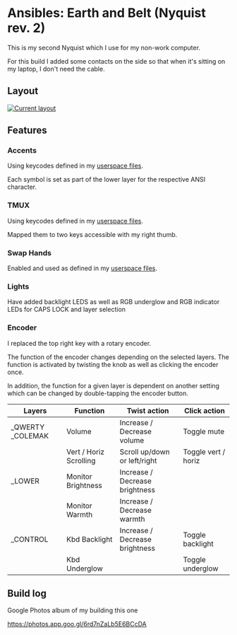 # Ansibles: Earth and Belt (Nyquist rev. 2)

This is my second Nyquist which I use for my non-work computer.

For this build I added some contacts on the side so that when it's sitting
on my laptop, I don't need the cable.

## Layout
[![Current layout](https://i.imgur.com/ePmuOxV.png)](http://www.keyboard-layout-editor.com/#/gists/41f7d4c9d263b12958c5b8144c0984f8)

## Features
### Accents
Using keycodes defined in my [userspace files](../../../../users/hokiegeek/readme.md#accents).

Each symbol is set as part of the lower layer for the respective ANSI character.

### TMUX
Using keycodes defined in my [userspace files](../../../../users/hokiegeek/readme.md#tmux).

Mapped them to two keys accessible with my right thumb.

### Swap Hands
Enabled and used as defined in my [userspace files](../../../../users/hokiegeek/readme.md#swap-hands).

### Lights
Have added backlight LEDS as well as RGB underglow and RGB indicator LEDs for CAPS LOCK and layer selection

### Encoder
I replaced the top right key with a rotary encoder.

The function of the encoder changes depending on the selected layers. The function is
activated by twisting the knob as well as clicking the encoder once.

In addition, the function for a given layer is dependent on another
setting which can be changed by double-tapping the encoder button.

| Layers | Function | Twist action | Click action |
| ------ | ------ | ------------ | ------------ |
| \_QWERTY  \_COLEMAK | Volume | Increase / Decrease volume | Toggle mute |
| | Vert / Horiz Scrolling | Scroll up/down or left/right | Toggle vert / horiz |
| \_LOWER | Monitor Brightness | Increase / Decrease brightness | |
| | Monitor Warmth | Increase / Decrease warmth | |
| \_CONTROL | Kbd Backlight | Increase / Decrease brightness | Toggle backlight |
| | Kbd Underglow | | Toggle underglow |

## Build log
Google Photos album of my building this one

https://photos.app.goo.gl/6rd7nZaLb5E6BCcDA
